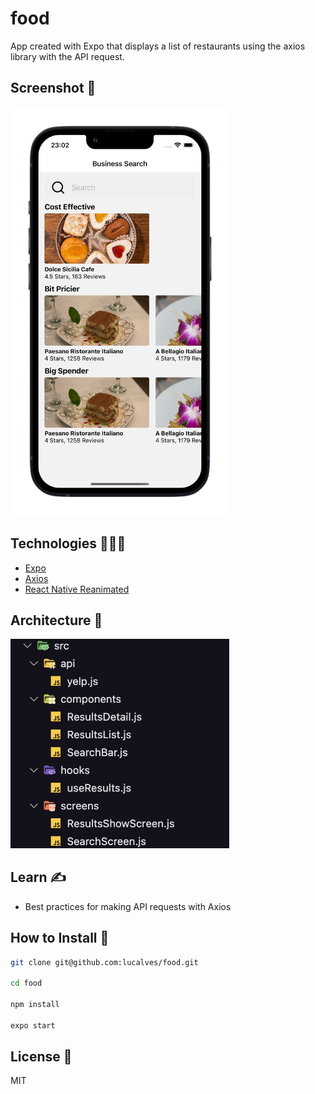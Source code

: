# food

App created with Expo that displays a list of restaurants using the axios library with the API request.

## Screenshot 📸

<img src=".github/screenshot.png" width="350" />

## Technologies 👨🏻‍💻

- [Expo](https://expo.dev/)
- [Axios](https://axios-http.com/ptbr/docs/intro)
- [React Native Reanimated](https://docs.swmansion.com/react-native-reanimated/)

## Architecture 📂

<img src=".github/architecture.png" width="350" />

## Learn ✍️

- Best practices for making API requests with Axios

## How to Install 🚀

```bash
git clone git@github.com:lucalves/food.git

cd food

npm install

expo start
```

## License 📝

MIT
